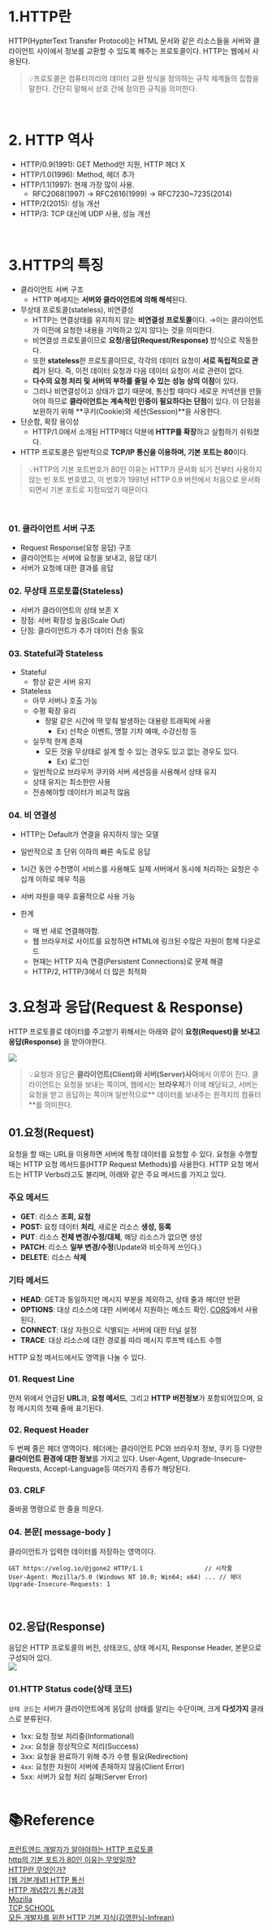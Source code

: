 # 1.HTTP란

HTTP(HypterText Transfer Protocol)는 HTML 문서와 같은 리소스들을 서버와 클라이언트 사이에서 정보를 교환할 수 있도록 해주는 프로토콜이다. HTTP는 웹에서 사용된다.

> 💡프로토콜은 컴퓨터끼리의 데이터 교환 방식을 정의하는 규칙 체계들의 집합을 말한다. 간단히 말해서 상호 간에 정의한 규칙을 의미한다.

<br />

# 2. HTTP 역사

- HTTP/0.9(1991): GET Method만 지원, HTTP 헤더 X
- HTTP/1.0(1996): Method, 헤더 추가
- HTTP/1.1(1997): 현재 가장 많이 사용.
  - RFC2068(1997) -> RFC2616(1999) -> RFC7230~7235(2014)
- HTTP/2(2015): 성능 개선
- HTTP/3: TCP 대신에 UDP 사용, 성능 개선

<br />

# 3.HTTP의 특징

- 클라이언트 서버 구조
  - HTTP 메세지는 **서버와 클라이언트에 의해 해석**된다.
- 무상태 프로토콜(stateless), 비연결성
  - HTTP는 연결상태를 유지하지 않는 **비연결성 프로토콜**이다.
    →이는 클라이언트가 이전에 요청한 내용을 기억하고 있지 않다는 것을 의미한다.
  - 비연결성 프로토콜이므로 **요청/응답(Request/Response)** 방식으로 작동한다.
  - 또한 **stateless**한 프로토콜이므로, 각각의 데이터 요청이 **서로 독립적으로 관리**가 된다. 즉, 이전 데이터 요청과 다음 데이터 요청이 서로 관련이 없다.
  - **다수의 요청 처리 및 서버의 부하를 줄일 수 있는 성능 상의 이점**이 있다.
  - 그러나 비연결성이고 상태가 없기 때문에, 통신할 때마다 세로운 커넥션을 만들어야 하므로 **클라이언트는 계속적인 인증이 필요하다는 단점**이 있다.
    이 단점을 보완하기 위해 **쿠키(Cookie)와 세션(Session)**을 사용한다.
- 단순함, 확장 용이성
  - HTTP/1.0에서 소개된 HTTP헤더 덕분에 **HTTP를 확장**하고 실험하기 쉬워졌다.
- HTTP 프로토콜은 일반적으로 **TCP/IP 통신을 이용하며, 기본 포트는 80**이다.

> 💡HTTP의 기본 포트번호가 80인 이유는 HTTP가 문서화 되기 전부터 사용하지 않는 빈 포트 번호였고, 이 번호가 1991년 HTTP 0.9 버전에서 처음으로 문서화되면서 기본 포트로 지정되었기 때문이다.

<br />

### 01. 클라이언트 서버 구조

- Request Response(요청 응답) 구조
- 클라이언트는 서버에 요청을 보내고, 응답 대기
- 서버가 요청에 대한 결과를 응답

### 02. 무상태 프로토콜(Stateless)

- 서버가 클라이언트의 상태 보존 X
- 장점: 서버 확장성 높음(Scale Out)
- 단점: 클라이언트가 추가 데이터 전송 필요

### 03. Stateful과 Stateless

- Stateful
  - 항상 같은 서버 유지
- Stateless
  - 아무 서버나 호출 가능
  - 수평 확장 유리
    - 정말 같은 시간에 딱 맞춰 발생하는 대용량 트래픽에 사용
      - Ex) 선착순 이벤트, 명절 기차 예매, 수강신청 등
  - 실무적 한계 존재
    - 모든 것을 무상태로 설계 할 수 있는 경우도 있고 없는 경우도 있다.
      - Ex) 로그인
  - 일반적으로 브라우저 쿠키와 서버 세션등을 사용해서 상태 유지
  - 상태 유지는 최소한만 사용
  - 전송해야할 데이터가 비교적 많음

### 04. 비 연결성

- HTTP는 Default가 연결을 유지하지 않는 모델
- 일반적으로 초 단위 이하의 빠른 속도로 응답
- 1시간 동안 수천명이 서비스를 사용해도 실제 서버에서 동시에 처리하는 요청은 수십개 이하로 매우 적음
- 서버 자원을 매우 효율적으로 사용 가능
  <br />

- 한계
  - 매 번 새로 연결해야함.
  - 웹 브라우저로 사이트를 요청하면 HTML에 링크된 수많은 자원이 함께 다운로드
  - 현재는 HTTP 지속 연결(Persistent Connections)로 문제 해결
  - HTTP/2, HTTP/3에서 더 많은 최적화

# 3.요청과 응답(Request & Response)

HTTP 프로토콜로 데이터를 주고받기 위해서는 아래와 같이 **요청(Request)을 보내고 응답(Response)** 을 받아야한다.<br />

![](https://images.velog.io/images/jgone2/post/026cbcbb-0e1a-4858-b795-b8254ffc48e2/image.png)<br />

> 💡요청과 응답은 **클라이언트(Client)와 서버(Server)사이**에서 이루어 진다.
> 클라이언트는 요청을 보내는 쪽이며, 웹에서는 **브라우저**가 이에 해당되고, 서버는 요청을 받고 응답하는 쪽이며 일반적으로** 데이터를 보내주는 원격지의 컴퓨터**를 의미한다.

## 01.요청(Request)

요청을 할 때는 URL을 이용하면 서버에 특정 데이터를 요청할 수 있다.
요청을 수행할 때는 HTTP 요청 메서드를(HTTP Request Methods)를 사용한다.
HTTP 요청 메서드는 HTTP Verbs라고도 불리며, 아래와 같은 주요 메서드를 가지고 있다.

### 주요 메서드

- **GET**: 리소스 **조회, 요청**
- **POST:** 요청 데이터 **처리**, 새로운 리소스 **생성, 등록**
- **PUT**: 리소스 **전체 변경/수정/대체**, 해당 리소스가 없으면 생성
- **PATCH**: 리소스 **일부 변경/수정**(Update와 비슷하게 쓰인다.)
- **DELETE**: 리소스 **삭제**

### 기타 메서드

- **HEAD**: GET과 동일하지만 메시지 부분을 제외하고, 상태 줄과 헤더만 반환
- **OPTIONS**: 대상 리소스에 대한 서버에서 지원하는 메소드 확인. [CORS](https://developer.mozilla.org/en-US/docs/Web/HTTP/CORS)에서 사용된다.
- **CONNECT**: 대상 자원으로 식별되는 서버에 대한 터널 설정
- **TRACE**: 대상 리소스에 대한 경로를 따라 메시지 루프백 테스트 수행

HTTP 요청 메서드에서도 영역을 나눌 수 있다.

### 01. Request Line

먼저 위에서 언급된 **URL**과, **요청 메서드**, 그리고 **HTTP 버전정보**가 포함되어있으며, 요청 메시지의 첫째 줄에 표기된다.

### 02. Request Header

두 번째 줄은 헤더 영역이다. 헤더에는 클라이언트 PC와 브라우저 정보, 쿠키 등 다양한 **클라이언트 환경에 대한 정보**를 가지고 있다.
User-Agent, Upgrade-Insecure-Requests, Accept-Language등 여러가지 종류가 해당된다.

### 03. CRLF

줄바꿈 명령으로 한 줄을 띄운다.

### 04. 본문[ message-body ]

클라이언트가 입력한 데이터를 저장하는 영역이다.

```
GET https://velog.io/@jgone2 HTTP/1.1		          // 시작줄
User-Agent: Mozilla/5.0 (Windows NT 10.0; Win64; x64) ... // 헤더
Upgrade-Insecure-Requests: 1
```

<br />

## 02.응답(Response)

응답은 HTTP 프로토콜의 버전, 상태코드, 상태 메시지, Response Header, 본문으로 구성되어 있다.<br />
![](https://images.velog.io/images/jgone2/post/4dcc85be-d18a-448a-9f53-38df6131df08/HTTP_Response.png)<br />

### 01.HTTP Status code(상태 코드)

`상태 코드`는 서버가 클라이언트에게 응답의 상태를 알리는 수단이며, 크게 **다섯가지** 클래스로 분류된다.

- 1xx: 요청 정보 처리중(Informational)
- `2xx`: 요청을 정상적으로 처리(Success)
- 3xx: 요청을 완료하기 위해 추가 수행 필요(Redirection)
- `4xx`: 요청한 자원이 서버에 존재하지 않음(Client Error)
- 5xx: 서버가 요청 처리 실패(Server Error)
  <br /><br />

# 📚Reference

[프런트엔드 개발자가 알아야하는 HTTP 프로토콜](https://joshua1988.github.io/web-development/http-part1/)<br />
[http의 기본 포트가 80인 이유는 무엇일까?](https://johngrib.github.io/wiki/why-http-80-https-443/)<br />
[HTTP란 무엇인가?](https://velog.io/@surim014/HTTP%EB%9E%80-%EB%AC%B4%EC%97%87%EC%9D%B8%EA%B0%80)<br />
[[웹 기본개념] HTTP 통신](https://jinbroing.tistory.com/63)<br />
[HTTP 개념잡기 통신과정](https://velog.io/@doomchit_3/Internet-HTTP-%EA%B0%9C%EB%85%90%EC%B0%A8%EB%A0%B7-IMBETPY)<br />
[Mozilla](https://developer.mozilla.org/ko/docs/Web/HTTP/Overview)<br />
[TCP SCHOOL](http://tcpschool.com/webbasic/address)<br />
[모든 개발자를 위한 HTTP 기본 지식(김영한님-Infrean)](https://www.inflearn.com/course/http-%EC%9B%B9-%EB%84%A4%ED%8A%B8%EC%9B%8C%ED%81%AC)

